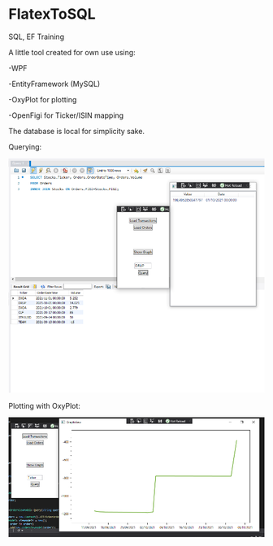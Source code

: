 # FlatexToSQL
SQL, EF Training

A little tool created for own use using:

-WPF

-EntityFramework (MySQL)

-OxyPlot for plotting

-OpenFigi for Ticker/ISIN mapping


The database is local for simplicity sake.

Querying:


![Query](https://github.com/jhigatzberger/FlatexToSQL/blob/main/Screenshots/Query.PNG?raw=true)


Plotting with OxyPlot:


![Graph](https://github.com/jhigatzberger/FlatexToSQL/blob/main/Screenshots/Graph.PNG?raw=true)
